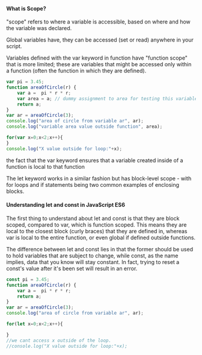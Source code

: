 <h4>What is Scope?</h4>
<p>"scope" refers to where a variable is accessible, based on where and how the variable was declared. </p>
<p>Global variables have, they can be accessed (set or read) anywhere in your script.</p>
<p>Variables defined with the var keyword in function have "function scope" that is more limited; these are variables that might be accessed only within a function (often the function in which they are defined).</p>

``` javascript
var pi = 3.45;
function areaOfCircle(r) {
	var a =  pi * r * r;
	var area = a; // dummy assignment to area for testing this variable out side function
	return a; 
}
var ar = areaOfCircle(3);
console.log("area of circle from variable ar", ar);
console.log("variable area value outside function", area);

for(var x=0;x<2;x++){
}
console.log("X value outside for loop:"+x);
```

<p>the fact that the var keyword ensures that a variable created inside of a function is local to that function</p>
<p> The let keyword works in a similar fashion but has block-level scope - with for loops and if statements being two common examples of enclosing blocks.</p>

<h4> Understanding let and const in JavaScript ES6</h4>

<p>The first thing to understand about let and const is that they are block scoped, compared to var, which is function scoped. This means they are local to the closest block (curly braces) that they are defined in, whereas var is local to the entire function, or even global if defined outside functions.</p> 
<p>The difference between let and const lies in that the former should be used to hold variables that are subject to change, while const, as the name implies, data that you know will stay constant. In fact, trying to reset a const's value after it's been set will result in an error.</p>

```javascript
const pi = 3.45;
function areaOfCircle(r) {
	var a =  pi * r * r;
	return a;
}
var ar = areaOfCircle(3);
console.log("area of circle from variable ar", ar);

for(let x=0;x<2;x++){

}
//we cant access x outside of the loop.
//console.log("X value outside for loop:"+x); 
```






